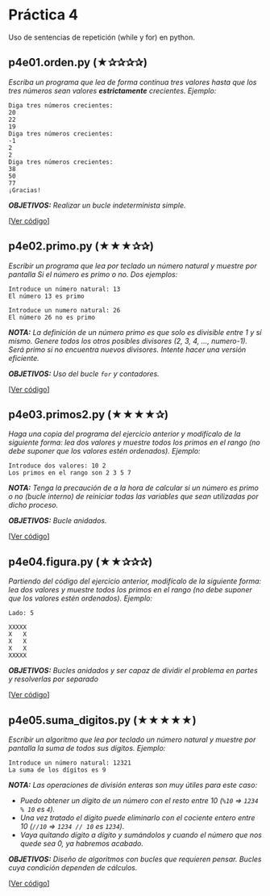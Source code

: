 # Práctica 4

Uso de sentencias de repetición (while y for) en python. 

## p4e01.orden.py (★✰✰✰✰) 
*Escriba un programa que lea de forma continua tres valores hasta que los tres números sean valores __estrictamente__ crecientes. Ejemplo:*

```
Diga tres números crecientes: 
20 
22 
19
Diga tres números crecientes: 
-1 
2 
2
Diga tres números crecientes: 
38 
50 
77
¡Gracias!
```

*__OBJETIVOS:__ Realizar un bucle indeterminista simple.*

[[Ver código](p4e01.orden.py)]

## p4e02.primo.py (★★★✰✰) 
*Escribir un programa que lea por teclado un número natural y muestre por pantalla Si el número es primo o no. Dos ejemplos:*

```
Introduce un número natural: 13
El número 13 es primo

Introduce un numero natural: 26
El número 26 no es primo
```

*__NOTA:__ La definición de un número primo es que solo es divisible entre 1 y sí mismo. Genere todos los otros posibles divisores (2, 3, 4, …, numero-1). Será primo si no encuentra nuevos divisores. Intente hacer una versión eficiente.*

*__OBJETIVOS:__ Uso del bucle `for` y contadores.*

[[Ver código](p4e02.primo.py)]

## p4e03.primos2.py (★★★★✰) 
*Haga una copia del programa del ejercicio anterior y modifícalo de la siguiente forma: lea dos valores y muestre todos los primos en el rango (no debe suponer que los valores estén ordenados). Ejemplo:*

```
Introduce dos valores: 10 2
Los primos en el rango son 2 3 5 7
```

*__NOTA:__ Tenga la precaución de a la hora de calcular si un número es primo o no (bucle interno) de reiniciar todas las variables que sean utilizadas por dicho proceso.*

*__OBJETIVOS:__ Bucle anidados.*

[[Ver código](p4e03.primos2.py)]

## p4e04.figura.py (★★✰✰✰) 
*Partiendo del código del ejercicio anterior, modifícalo de la siguiente forma: lea dos valores y muestre todos los primos en el rango (no debe suponer que los valores estén ordenados). Ejemplo:*

```
Lado: 5

XXXXX
X   X
X   X
X   X
XXXXX
```

*__OBJETIVOS:__ Bucles anidados y ser capaz de dividir el problema en partes y resolverlas por separado*

[[Ver código](p4e04.figura.py)]

## p4e05.suma_digitos.py (★★★★★) 
*Escribir un algoritmo que lea por teclado un número natural y muestre por pantalla la suma de todos sus dígitos. Ejemplo:*

```
Introduce un número natural: 12321
La suma de los dígitos es 9
```

*__NOTA:__ Las operaciones de división enteras son muy útiles para este caso:*
* *Puedo obtener un dígito de un número con el resto entre 10 (`%10` => `1234 % 10` es `4`).*
* *Una vez tratado el dígito puede eliminarlo con el cociente entero entre 10 (`//10` => `1234 // 10` es `1234`).*
* *Vaya quitando dígito a dígito y sumándolos y cuando el número que nos quede sea 0, ya habremos acabado.*

*__OBJETIVOS:__ Diseño de algoritmos con bucles que requieren pensar. Bucles cuya condición dependen de cálculos.*

[[Ver código](p4e05.suma_digitos.py)]
